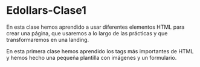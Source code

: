 # Edollars-Clase1


En esta clase hemos aprendido a usar diferentes elementos HTML para crear una página, que usaremos a lo largo de las prácticas y que transformaremos en una landing.

En esta primera clase hemos aprendido los tags más importantes de HTML y hemos hecho una pequeña plantilla con imágenes y un formulario.

